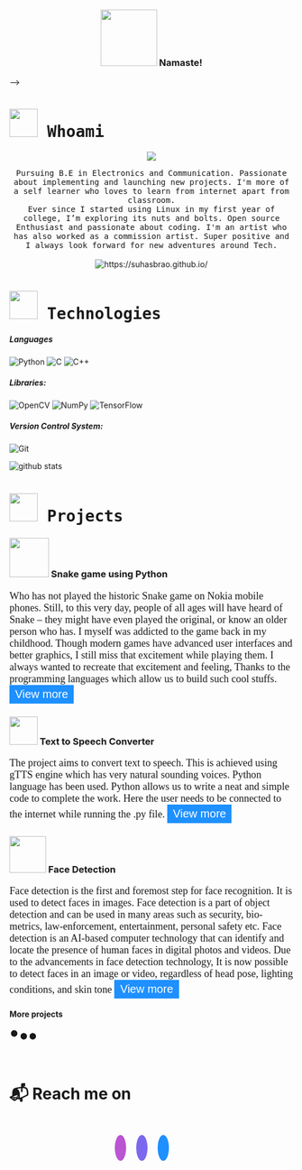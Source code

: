 <h3 align = "center" >
  <img src = "https://i.pinimg.com/originals/d7/bd/f1/d7bdf125ad47c0a85af91b082478a28d.gif" width = 100 height = 100 /> Namaste!
</h3>
<!--> <link rel="stylesheet" href="https://fonts.googleapis.com/icon?family=Material+Icons"> -->
<link href="https://cdn.jsdelivr.net/npm/remixicon@2.5.0/fonts/remixicon.css" rel="stylesheet">

<!-- Style tag for buttons -->
<style>
  .btn {
    background-color: DodgerBlue;
    border: none;
    color: white;
    padding: 5px 10px;
    font-size: 20px;
    cursor: pointer;
  }
  /* Darker background on mouse-over */
  .btn:hover {
    background-color: RoyalBlue;
  }
  /* style for remix-icons */
  /* ################################################################################*/
  .in_button{
    background-color: DodgerBlue;
    border: none;
    color: white;
    padding: 5px 10px;
    font-size: 30px;
    width: 30px;
    text-decoration: none;
    border-radius:50%
  }
  .in_button:hover {
    background-color: RoyalBlue;
    color: white;
  }
  
  .insta_button{
    background-color: mediumorchid;
    border: none;
    color: white;
    padding: 5px 10px;
    font-size: 30px;
    width: 30px;
    text-decoration: none;
    border-radius:50%
  }
  .insta_button:hover{
    background-color: darkorchid;
    color:white;
  }

  .mail{
    background-color: mediumslateblue;
    border: none;
    color: white;
    padding: 5px 10px;
    font-size: 30px;
    width: 30px;
    text-decoration: none;
    border-radius:50%
  }
  .mail:hover{
    background-color: darkslateblue;
    color:white;

  }
  /* Below is used to for go back to top button */
  /* ################################################################################*/
  .back-to-top {
      background-color: DodgerBlue;
      color: #FFFFFF;
      opacity: 0;
      transition: opacity .6s ease-in-out;
      z-index: 999;
      position: fixed;
      right: 20px;
      bottom: 20px;
      width: 50px;
      height: 50px;
      box-sizing: border-box;
      border-radius: 50%;
    }
    a.back-to-top {
      font-weight: 1000;
      letter-spacing: 2px;
      font-size: 14px;
      text-transform: uppercase;
      text-align: center;
      line-height: 1.6;
      padding-left: 2px;
      padding-top: 14px;
    }
    .back-to-top:hover {
      background-color: RoyalBlue;
      }
    .back-to-top:focus, .back-to-top:visited {
      color: white;
    }
    .back-to-top.show {
      opacity: 1;
    }
  /* side navigation bar */
  /* loader */
  .dots-3 {
    width:50px;
    height:24px;
    background: 
      radial-gradient(circle closest-side,currentColor 90%,#0000) 0%   50%,
      radial-gradient(circle closest-side,currentColor 90%,#0000) 50%  50%,
      radial-gradient(circle closest-side,currentColor 90%,#0000) 100% 50%;
    background-size:calc(100%/3) 12px;
    background-repeat: no-repeat;
    animation:d3 1s infinite linear;
  }
  @keyframes d3 {
      20%{background-position:0%   0%, 50%  50%,100%  50%}
      40%{background-position:0% 100%, 50%   0%,100%  50%}
      60%{background-position:0%  50%, 50% 100%,100%   0%}
      80%{background-position:0%  50%, 50%  50%,100% 100%}
  }
</style>

<a href="https://suhasbrao.github.io/" id="back-to-top" class="back-to-top" style="display: inline;"><i class="ri-arrow-up-line"></i></a>
<!--####################################################-->

<!-- Fades in the button when you scroll down -->
<script>
  var link = document.getElementById("back-to-top");
  var amountScrolled = 250;

  window.addEventListener('scroll', function(e) {
      if ( window.pageYOffset > amountScrolled ) {
          link.classList.add('show');
      } else {
          link.className = 'back-to-top';
      }
  });  
<!-- Scrolls to Top -->
  link.addEventListener('click', function(e) {
      e.preventDefault();

      var distance = 0 - window.pageYOffset;
      var increments = distance/(500/16);
      function animateScroll() {
          window.scrollBy(0, increments);
          if (window.pageYOffset <= document.body.offsetTop) {
              clearInterval(runAnimation);
          }
      };
      // Loop the animation function
      var runAnimation = setInterval(animateScroll, 16);
  });
</script>
 <!-- This function is used to create read more button -->

<p id="about">
  <h1 align="left">
    <samp>
      <img src = "https://image.flaticon.com/icons/png/128/1177/1177568.png" width = 50 height = 50 /> Whoami 
    </samp>
  </h1>
<!-- below is used to display image -->
  <p align = "center"> 
  <img src = "https://images.weserv.nl/?url=https://raw.githubusercontent.com/SuhasBRao/SuhasBRao.github.io/master/assets/Profile (2).jpg?&h=300&w=300&fit=cover&mask=circle&maxage=7d&l=8" />
  </p>
<!-- About me -->
  <p align="center">
    <samp>Pursuing B.E in Electronics and Communication. Passionate about implementing and launching new projects. I'm more of a self learner who loves to learn from internet apart from classroom. <br>Ever since I started using Linux in my first year of college, I’m exploring its nuts and bolts.
    Open source Enthusiast and passionate about coding.
    I'm an artist who has also worked as a commission artist. Super positive and I always look forward for new adventures around Tech.
    </samp>
    <br><br>
    <img src="https://komarev.com/ghpvc/?username=SuhasBRao&color=green&style=flat" color=green alt="https://suhasbrao.github.io/" /> 
    <!--<img src="https://komarev.com/ghpvc/?username=SuhasBRao" color=green alt="https://github.com/SuhasBRao" /> -->
  </p>
</p>

<!-- Tools and Technology section -->
<h1 align = "left" >
 <samp>
  <img src = "https://image.flaticon.com/icons/png/128/1087/1087840.png" width = 50 height = 50 />
  Technologies
 </samp>
</h1>

##### Languages

  <img alt="Python" src="https://img.shields.io/badge/Python-3776AB?logo=python&logoColor=white&style=for-the-badge" />
  <img alt="C" src="https://img.shields.io/badge/C-A8B9CC?logo=c&logoColor=white&style=for-the-badge" />
  <img alt="C++" src="https://img.shields.io/badge/C++-00599C?logo=c++&logoColor=white&style=for-the-badge" />

##### Libraries:

  <img alt="OpenCV" src="https://img.shields.io/badge/OpenCV-5C3EE8?logo=opencv5&logoColor=white&style=for-the-badge" />
  <img alt="NumPy" src="https://img.shields.io/badge/NumPy-013243?logo=numpy3&logoColor=white&style=for-the-badge" />
  <img alt="TensorFlow" src="https://img.shields.io/badge/TensorFlow-FF6F00?logo=tensorflow&logoColor=white&style=for-the-badge" />

##### Version Control System:

<img alt="Git" src="https://img.shields.io/badge/Git-F05032?logo=git&logoColor=white&style=for-the-badge" />

![github stats](https://github-readme-stats.vercel.app/api?username=SuhasBRao)

<!-- Project setion --->
<p id = "Project">
<h1>
  <samp>
  <img src = "https://image.flaticon.com/icons/png/128/4005/4005054.png" width = 50 height = 50 />
  Projects 
  </samp>
</h1>

<h3>
  <img src = "https://external-content.duckduckgo.com/iu/?u=http%3A%2F%2Fbestanimations.com%2FAnimals%2FReptiles%2Fsnakes%2Fanimated-cobra-snake-gif-2.gif&f=1&nofb=1" width = 70 height = 70/> 
  Snake game using Python
</h3>
<p style="font-family:perpetua;font-size:130%;">Who has not played the historic Snake game on Nokia mobile phones. Still, to this very day, people of all ages will have heard of Snake – they might have even played the original, or know an older person who has. I myself was addicted to the game back in my childhood. Though modern games have advanced user interfaces and better graphics, I still miss that excitement while playing them. I always wanted to recreate that excitement and feeling, Thanks to the programming languages which allow us to build such cool stuffs.
<a href = "https://suhasbrao.github.io/Snake-game/">
  <button class="btn"> View more
  </button>
</a></p>

<h3>
  <img src ="https://external-content.duckduckgo.com/iu/?u=https%3A%2F%2Fgifimage.net%2Fwp-content%2Fuploads%2F2017%2F10%2Fmicrophone-gif-12.gif&f=1&nofb=1" width = 50 height = 50 />
  Text to Speech Converter
</h3>
<p style="font-family:perpetua;font-size:130%;">The project aims to convert text to speech. This is achieved using gTTS engine which has very natural sounding voices. Python language has been used. Python allows us to write a neat and simple code to complete the work. Here the user needs to be connected to the internet while running the .py file. 
<a href = "https://suhasbrao.github.io/Text-To-Speech/" >
  <button class="btn"> View more
  </button>
</a>
</p>

<h3>
  <img src="https://media0.giphy.com/media/rxFW7n1NU7E6bwJ5ht/giphy.gif?cid=ecf05e4744p6phdsmu8nr73m9k0rixokm92401r15rsz1r62&rid=giphy.gif&ct=g" width = 65 height = 65 />
  Face Detection
</h3>
<p style="font-family:perpetua;font-size:130%;">Face detection is the first and foremost step for face recognition. It is used to detect faces in images. Face detection is a part of object detection and can be used in many areas such as security, bio-metrics, law-enforcement, entertainment, personal safety etc.
Face detection is an AI-based computer technology that can identify and locate the presence of human faces in digital photos and videos. Due to the advancements in face detection technology, It is now possible to detect faces in an image or video, regardless of head pose, lighting conditions, and skin tone
<a href = 'https://suhasbrao.github.io/FaceDetection/' >
  <button class="btn"> View more
  </button>
</a></p>

<h4> More projects </h4>
<section align = "center">
<div class="dots-3"></div>
</section>

&nbsp;&nbsp;&nbsp;&nbsp;

<!-- Reach me on section -->
<h1  align="left">&#x1F4EC; Reach me on</h1>
&nbsp;&nbsp;&nbsp;&nbsp;
<p id = "reach_me_on" align = "center" >
  <a href="https://www.instagram.com/suhasbrao/" class="insta_button"><i class="ri-instagram-line"></i></a>
  &emsp;
  <a href="mailto:raos04567@gmail.com?subject=Hello%20Suhas B,%20From%20Github" class="mail"><i class="ri-mail-fill"></i></a>
  &emsp;
  <a href="https://in.linkedin.com/in/suhasbrao?trk=profile-badge" class="in_button" style="display: inline;"><i class="ri-linkedin-box-fill"></i></a>
  &emsp;
  <!--
  <a href="https://www.quora.com/profile/Suhas-Rao-66">
    <img 
      src = "https://image.flaticon.com/icons/png/128/185/185976.png"
      width = 50
      height = 50   
    />
  </a>
  -->
&nbsp;&nbsp;&nbsp;&nbsp;
</p>
